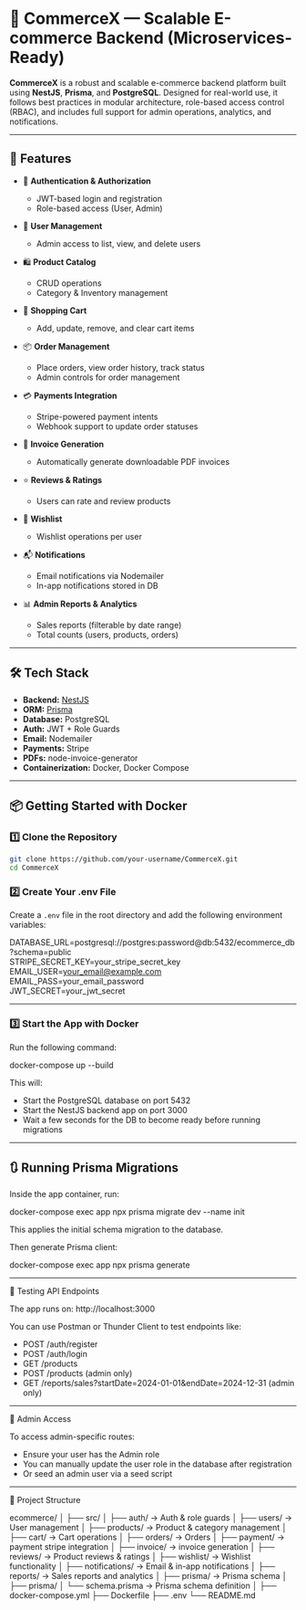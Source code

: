 # 🛒 CommerceX — Scalable E-commerce Backend (Microservices-Ready)

**CommerceX** is a robust and scalable e-commerce backend platform built using **NestJS**, **Prisma**, and **PostgreSQL**. Designed for real-world use, it follows best practices in modular architecture, role-based access control (RBAC), and includes full support for admin operations, analytics, and notifications.

---

## 🚀 Features

- 🔐 **Authentication & Authorization**

  - JWT-based login and registration
  - Role-based access (User, Admin)

- 👥 **User Management**

  - Admin access to list, view, and delete users

- 🛍️ **Product Catalog**

  - CRUD operations
  - Category & Inventory management

- 🛒 **Shopping Cart**

  - Add, update, remove, and clear cart items

- 📦 **Order Management**

  - Place orders, view order history, track status
  - Admin controls for order management

- 💳 **Payments Integration**

  - Stripe-powered payment intents
  - Webhook support to update order statuses

- 🧾 **Invoice Generation**

  - Automatically generate downloadable PDF invoices

- ⭐ **Reviews & Ratings**

  - Users can rate and review products

- 💖 **Wishlist**

  - Wishlist operations per user

- 📬 **Notifications**

  - Email notifications via Nodemailer
  - In-app notifications stored in DB

- 📊 **Admin Reports & Analytics**
  - Sales reports (filterable by date range)
  - Total counts (users, products, orders)

---

## 🛠️ Tech Stack

- **Backend:** [NestJS](https://nestjs.com/)
- **ORM:** [Prisma](https://www.prisma.io/)
- **Database:** PostgreSQL
- **Auth:** JWT + Role Guards
- **Email:** Nodemailer
- **Payments:** Stripe
- **PDFs:** node-invoice-generator
- **Containerization:** Docker, Docker Compose

---

## 📦 Getting Started with Docker

### 1️⃣ Clone the Repository

```bash
git clone https://github.com/your-username/CommerceX.git
cd CommerceX
```

### 2️⃣ Create Your .env File

Create a `.env` file in the root directory and add the following environment variables:

DATABASE_URL=postgresql://postgres:password@db:5432/ecommerce_db?schema=public  
STRIPE_SECRET_KEY=your_stripe_secret_key  
EMAIL_USER=your_email@example.com  
EMAIL_PASS=your_email_password  
JWT_SECRET=your_jwt_secret

---

### 3️⃣ Start the App with Docker

Run the following command:

docker-compose up --build

This will:

- Start the PostgreSQL database on port 5432
- Start the NestJS backend app on port 3000
- Wait a few seconds for the DB to become ready before running migrations

---

## 🔃 Running Prisma Migrations

Inside the app container, run:

docker-compose exec app npx prisma migrate dev --name init

This applies the initial schema migration to the database.

Then generate Prisma client:

docker-compose exec app npx prisma generate

---

🧪 Testing API Endpoints

The app runs on: http://localhost:3000

You can use Postman or Thunder Client to test endpoints like:

- POST /auth/register
- POST /auth/login
- GET /products
- POST /products (admin only)
- GET /reports/sales?startDate=2024-01-01&endDate=2024-12-31 (admin only)

---

👤 Admin Access

To access admin-specific routes:

- Ensure your user has the Admin role
- You can manually update the user role in the database after registration
- Or seed an admin user via a seed script

---

📁 Project Structure

ecommerce/
│
├── src/
│ ├── auth/ → Auth & role guards
│ ├── users/ → User management
│ ├── products/ → Product & category management
│ ├── cart/ → Cart operations
│ ├── orders/ → Orders
│ ├── payment/ → payment stripe integration
│ ├── invoice/ → invoice generation
│ ├── reviews/ → Product reviews & ratings
│ ├── wishlist/ → Wishlist functionality
│ ├── notifications/ → Email & in-app notifications
│ ├── reports/ → Sales reports and analytics
│ ├── prisma/ → Prisma schema
│
├── prisma/
│ └── schema.prisma → Prisma schema definition
│
├── docker-compose.yml
├── Dockerfile
├── .env
└── README.md

```

```

